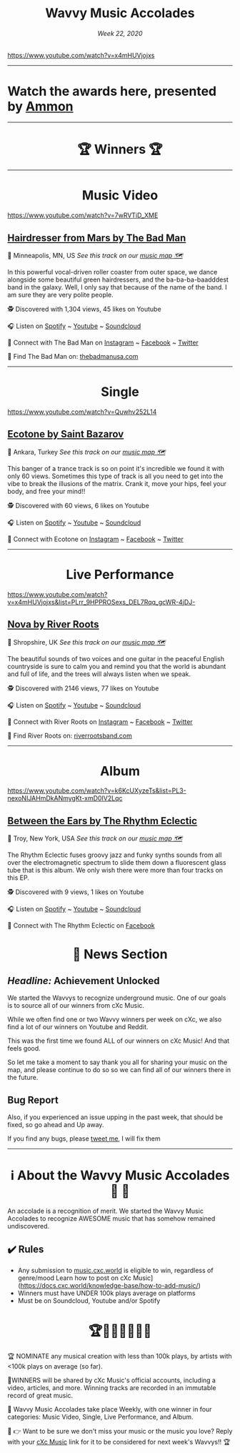 
# <center> **Wavvy Music Accolades**</center> 
###### <center> Week 22, 2020</center> 

https://www.youtube.com/watch?v=x4mHUVjojxs

<hr>

# Watch the awards here, presented by [Ammon](https://open.spotify.com/artist/4seBsQrvamB7bbQ2UIftxU)




<hr>

# <center>🏆 Winners 🏆 </center>

<hr>

#  <center> **Music Video**</center> 

https://www.youtube.com/watch?v=7wRVTiD_XME

## [Hairdresser from Mars by The Bad Man](https://music.cxc.world/?locLat=27.372&locLng=0.000&zoom=2&id=1326)
📍 Minneapolis, MN, US
*See this track on our [music map 🗺️](https://music.cxc.world/?locLat=27.372&locLng=0.000&zoom=2&id=1326)*
</center>

In this powerful vocal-driven roller coaster from outer space, we dance alongside some beautiful green hairdressers, and the ba-ba-ba-baadddest band in the galaxy. Well, I only say that because of the name of the band. I am sure they are very polite people.


🕵 Discovered with 1,304 views, 45 likes on Youtube

🎧 Listen on [Spotify](https://open.spotify.com/track/2Xt6HMSYSlatHyWYwm7h01?si=ZkCvCKdDR9-fKVHFheivdw) ~ [Youtube](https://www.youtube.com/watch?v=7wRVTiD_XME) ~ [Soundcloud](https://soundcloud.com/hearthebadman/tracks)

💫 Connect with The Bad Man on [Instagram](https://www.instagram.com/seethebadman/) ~ [Facebook](https://www.facebook.com/thebadmansound) ~ [Twitter](https://twitter.com/seeTHEBADMAN)

🔗 Find The Bad Man on: [thebadmanusa.com](https://www.thebadmanusa.com/)

<hr>


#  <center> **Single**</center> 
https://www.youtube.com/watch?v=Quwhv252L14
## [Ecotone by Saint Bazarov](https://music.cxc.world/?locLat=66.601&locLng=-47.263&zoom=3&id=1509)
📍 Ankara, Turkey
*See this track on our [music map 🗺️](https://music.cxc.world/?locLat=66.601&locLng=-47.263&zoom=3&id=1509)*


This banger of a trance track is so on point it's incredible we found it with only 60 views. Sometimes this type of track is all you need to get into the vibe to break the illusions of the matrix. Crank it, move your hips, feel your body, and free your mind!!


</center>


🕵 Discovered with 60 views, 6 likes on Youtube

🎧 Listen on [Spotify](https://open.spotify.com/track/3gZYAzgCQogE9bFFCbY28X?si=2st4ThvqT46E68e6Wh1Cdg) ~ [Youtube](https://www.youtube.com/watch?v=Quwhv252L14) ~ [Soundcloud](https://soundcloud.com/saint-bazarov/ecotone)


💫 Connect with Ecotone on [Instagram](https://www.instagram.com/saintbazarov/) ~ [Facebook](https://www.facebook.com/saintbazarov/) ~ [Twitter](https://twitter.com/saintbazarov)




<hr>

#  <center>**Live Performance**</center>

https://www.youtube.com/watch?v=x4mHUVjojxs&list=PLrr_9HPPROSexs_DEL7Rqq_gcWR-4jDJ-

## [Nova by River Roots](https://music.cxc.world/?locLat=52.344&locLng=-3.491&zoom=9&id=1685)
📍 Shropshire, UK
*See this track on our [music map 🗺️](https://music.cxc.world/?locLat=52.344&locLng=-3.491&zoom=9&id=1685)*

The beautiful sounds of two voices and one guitar in the peaceful English countryside is sure to calm you and remind you that the world is abundant and full of life, and the trees will always listen when we speak.



</center>


🕵 Discovered with 2146 views, 77 likes on Youtube

🎧 Listen on [Spotify](https://open.spotify.com/artist/5Jduz6Oohsb3gDEN0ov60P) ~ [Youtube](https://www.youtube.com/watch?v=kSO33zj_K7o) ~ [Soundcloud](https://soundcloud.com/riverrootsband)

💫 Connect with River Roots on [Instagram](https://www.instagram.com/riverrootsband/) ~ [Facebook](https://www.facebook.com/riverrootsband) ~ [Twitter](https://twitter.com/riverroots)

🔗 Find River Roots on: [riverrootsband.com](https://www.riverrootsband.com/)

<hr>

#  <center>**Album**</center>

https://www.youtube.com/watch?v=k6KcUXyzeTs&list=PL3-nexoNIJAHmDkANmygKt-xmD0IV2Lqc

## [Between the Ears by The Rhythm Eclectic](https://music.cxc.world/?locLat=37.938&locLng=-71.879&zoom=5&id=1382)
📍 Troy, New York, USA
 *See this track on our [music map 🗺️](https://music.cxc.world/?locLat=37.938&locLng=-71.879&zoom=5&id=1382)*
 
</center>
The Rhythm Eclectic fuses groovy jazz and funky synths sounds from all over the electromagnetic spectrum to slide them down a fluorescent glass tube that is this album. We only wish there were more than four tracks on this EP.

🕵 Discovered with 9 views, 1 likes on Youtube

🎧 Listen on [Spotify](https://open.spotify.com/album/0PUWZMq04hJ9uNQzUghouf?si=qjTGbNr0Qmeh7Yy9cGvDjw) ~ [Youtube](https://www.youtube.com/watch?v=k6KcUXyzeTs&list=PL3-nexoNIJAHmDkANmygKt-xmD0IV2Lqc) ~ [Soundcloud](https://soundcloud.com/therhythmeclectic)

💫 Connect with The Rhythm Eclectic on [Facebook](https://www.facebook.com/TheRhythmEclectic/) 



# <center>📰 News Section </center>
## *Headline:* Achievement Unlocked


We started the Wavvys to recognize underground music. One of our goals is to source all of our winners from cXc Music.

While we often find one or two Wavvy winners per week on cXc, we also find a lot of our winners on Youtube and Reddit.  
  
This was the first time we found ALL of our winners on cXc Music! And that feels good.

So let me take a moment to say thank you all for sharing your music on the map, and please continue to do so so we can find all of our winners there in the future.

## Bug Report
Also, if you experienced an issue upping in the past week, that should be fixed, so go ahead and Up away.

If you find any bugs, please [tweet me](https://twitter.com/currentxchange), I will fix them

<hr>

# <center>ℹ️ About the Wavvy Music Accolades🕺 🌊 </center>

An accolade is a recognition of merit. We started the Wavvy Music Accolades to recognize AWESOME music that has somehow remained undiscovered.


## ✔️ Rules
- Any submission to [music.cxc.world](https://music.cxc.world) is eligible to win, regardless of genre/mood Learn how to post on cXc Music](https://docs.cxc.world/knowledge-base/how-to-add-music/)
- Winners must have UNDER 100k plays average on platforms
- Must be on Soundcloud, Youtube and/or Spotify


#  <center>🏆🥇🎼🎶🎵🏅🎊</center>


🏆 NOMINATE any musical creation with less than 100k plays, by artists with <100k plays on average (so far).

🥇WINNERS will be shared by cXc Music's official accounts, including a video, articles, and more. Winning tracks are recorded in an immutable record of great music. 

🌊 Wavvy Music Accolades take place Weekly, with one winner in four categories: Music Video, Single, Live Performance, and Album.



🔑 👉 Want to be sure we don't miss your music or the music you love? Reply with your [cXc Music](https://music.cxc.world) link for it to be considered for next week's Wavvys!! 🏆
<!--stackedit_data:
eyJoaXN0b3J5IjpbLTE3MTk0NjY3MTldfQ==
-->